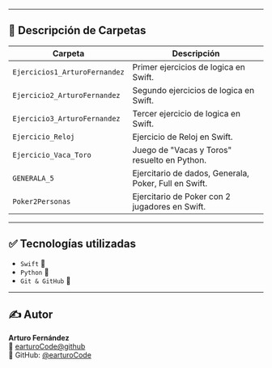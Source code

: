 

---

## 📌 Descripción de Carpetas

| Carpeta                  | Descripción                                                               |
|--------------------------|---------------------------------------------------------------------------|
| `Ejercicios1_ArturoFernandez`           | Primer ejercicios de logica en Swift.                      |
| `Ejercicio2_ArturoFernandez`            | Segundo ejercicios de logica en Swift.                     |
| `Ejercicio3_ArturoFernandez`            | Tercer ejercicio de logica en Swift.                       |
| `Ejercicio_Reloj`                       | Ejercicio de Reloj en Swift.                               |
| `Ejercicio_Vaca_Toro`                   | Juego de "Vacas y Toros" resuelto en Python.               |
| `GENERALA_5`                            | Ejercitario de dados, Generala, Poker, Full en Swift.      |
| `Poker2Personas`                        | Ejercitario de Poker con 2 jugadores en Swift.             |

---

## ✅ Tecnologías utilizadas

- `Swift` 🧪
- `Python` 🐍
- `Git & GitHub` 🔧

---

## ✍️ Autor

**Arturo Fernández**  
📧 [earturoCode@github](mailto:earturoCode@github)  
💼 GitHub: [@earturoCode](https://github.com/earturoCode)


